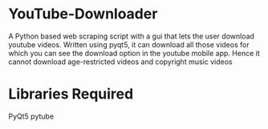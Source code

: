# YouTube-Downloader
A Python based web scraping script with a gui that lets the user download youtube videos. Written using pyqt5, it can download all those videos for which you can see the download option in the youtube mobile app. Hence it cannot download age-restricted videos and copyright music videos

# Libraries Required
   PyQt5
   pytube
